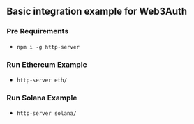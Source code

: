 ## Basic integration example for Web3Auth

### Pre Requirements

- `npm i -g http-server`


### Run Ethereum Example

- `http-server eth/`


### Run Solana Example

- `http-server solana/`